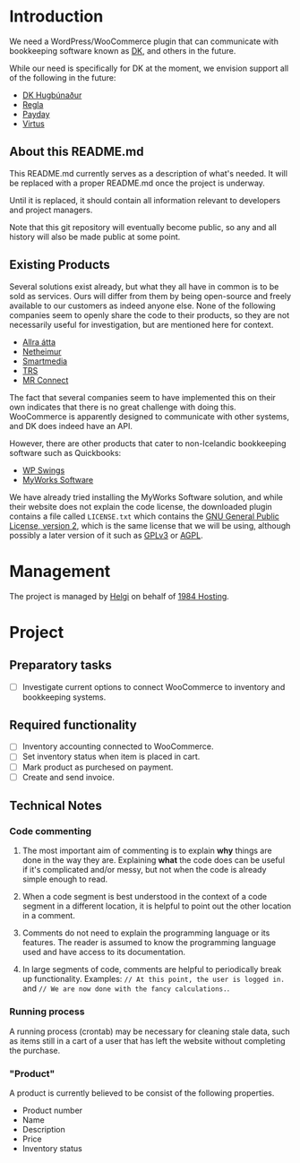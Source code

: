 # Introduction

We need a WordPress/WooCommerce plugin that can communicate with bookkeeping software known as [DK](https://dk.is/), and others in the future.

While our need is specifically for DK at the moment, we envision support all of the following in the future:

* [DK Hugbúnaður](https://dk.is/)
* [Regla](https://www.regla.is/)
* [Payday](https://payday.is/)
* [Virtus](https://virtus.is/)

## About this README.md

This README.md currently serves as a description of what's needed. It will be replaced with a proper README.md once the project is underway.

Until it is replaced, it should contain all information relevant to developers and project managers.

Note that this git repository will eventually become public, so any and all history will also be made public at some point.

## Existing Products

Several solutions exist already, but what they all have in common is to be sold as services. Ours will differ from them by being open-source and freely available to our customers as indeed anyone else. None of the following companies seem to openly share the code to their products, so they are not necessarily useful for investigation, but are mentioned here for context.

* [Allra átta](https://www.8.is/netverslun/)
* [Netheimur](https://www.netheimur.is/lausnirnar/dkwoo/)
* [Smartmedia](https://smartmedia.is/bokhaldstenging-birgdartenging-woocommerce/)
* [TRS](https://www.trs.is/veflausnir/serforritun/)
* [MR Connect](https://www.mrconnect.is/)

The fact that several companies seem to have implemented this on their own indicates that there is no great challenge with doing this. WooCommerce is apparently designed to communicate with other systems, and DK does indeed have an API.

However, there are other products that cater to non-Icelandic bookkeeping software such as Quickbooks:

* [WP Swings](https://woocommerce.com/products/integration-with-quickbooks/)
* [MyWorks Software](https://myworks.software/integrations/woocommerce-quickbooks-sync/)

We have already tried installing the MyWorks Software solution, and while their website does not explain the code license, the downloaded plugin contains a file called `LICENSE.txt` which contains the [GNU General Public License, version 2](https://www.gnu.org/licenses/old-licenses/gpl-2.0.html), which is the same license that we will be using, although possibly a later version of it such as [GPLv3](https://www.gnu.org/licenses/gpl-3.0.html) or [AGPL](https://www.gnu.org/licenses/agpl-3.0.en.html).

# Management

The project is managed by [Helgi](mailto:helgi@1984.is) on behalf of [1984 Hosting](https://1984.hosting/).

# Project

## Preparatory tasks

- [ ] Investigate current options to connect WooCommerce to inventory and bookkeeping systems.

## Required functionality

- [ ] Inventory accounting connected to WooCommerce.
- [ ] Set inventory status when item is placed in cart.
- [ ] Mark product as purchesed on payment.
- [ ] Create and send invoice.

## Technical Notes

### Code commenting

1. The most important aim of commenting is to explain **why** things are done in the way they are. Explaining **what** the code does can be useful if it's complicated and/or messy, but not when the code is already simple enough to read.

2. When a code segment is best understood in the context of a code segment in a different location, it is helpful to point out the other location in a comment.

3. Comments do not need to explain the programming language or its features. The reader is assumed to know the programming language used and have access to its documentation.

4. In large segments of code, comments are helpful to periodically break up functionality. Examples: `// At this point, the user is logged in.` and `// We are now done with the fancy calculations.`.

### Running process

A running process (crontab) may be necessary for cleaning stale data, such as items still in a cart of a user that has left the website without completing the purchase.

### "Product"
A product is currently believed to be consist of the following properties.

* Product number
* Name
* Description
* Price
* Inventory status
